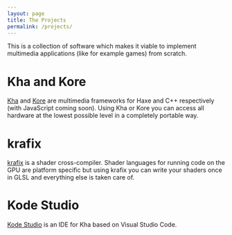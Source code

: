 ```yaml
---
layout: page
title: The Projects
permalink: /projects/
---
```

This is a collection of software which makes it viable to implement multimedia applications (like for example games) from scratch.

# Kha and Kore
[Kha](http://kha.tech) and [Kore](https://github.com/KTXSoftware/Kore) are multimedia frameworks for Haxe and C++ respectively (with JavaScript coming soon). Using Kha or Kore you can access all hardware at the lowest possible level in a completely portable way.

# krafix
[krafix](https://github.com/KTXSoftware/krafix) is a shader cross-compiler. Shader languages for running code on the GPU are platform specific but using krafix you can write your shaders once in GLSL and everything else is taken care of.

# Kode Studio
[Kode Studio](https://github.com/KTXSoftware/KodeStudio/releases) is an IDE for Kha based on Visual Studio Code.
